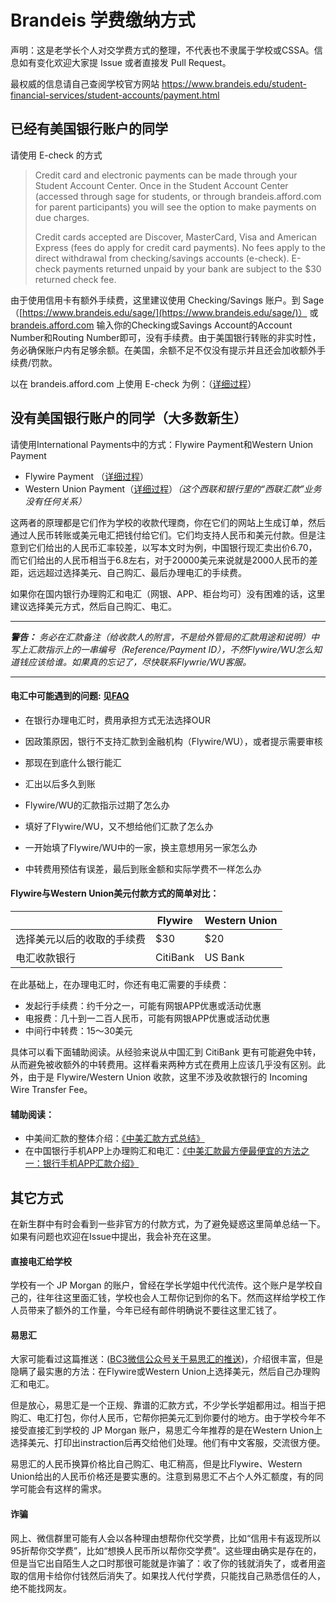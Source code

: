 # Brandeis 学费缴纳方式

声明：这是老学长个人对交学费方式的整理，不代表也不隶属于学校或CSSA。信息如有变化欢迎大家提 Issue 或者直接发 Pull Request。

最权威的信息请自己查阅学校官方网站
https://www.brandeis.edu/student-financial-services/student-accounts/payment.html

## 已经有美国银行账户的同学

请使用 E-check 的方式

> Credit card and electronic payments can be made through your Student Account Center. Once in the Student Account Center (accessed through sage for students, or through brandeis.afford.com for parent participants) you will see the option to make payments on due charges.
>
> Credit cards accepted are Discover, MasterCard, Visa and American Express (fees do apply for credit card payments).  No fees apply to the direct withdrawal from checking/savings accounts (e-check). E-check payments returned unpaid by your bank are subject to the $30 returned check fee.

由于使用信用卡有额外手续费，这里建议使用 Checking/Savings 账户。到 Sage（[https://www.brandeis.edu/sage/](https://www.brandeis.edu/sage/)） 或 [brandeis.afford.com](https://brandeis.afford.com) 输入你的Checking或Savings Account的Account Number和Routing Number即可，没有手续费。由于美国银行转账的非实时性，务必确保账户内有足够余额。在美国，余额不足不仅没有提示并且还会加收额外手续费/罚款。

以在 brandeis.afford.com 上使用 E-check 为例：（[详细过程](Echeck.md)）

## 没有美国银行账户的同学（大多数新生）

请使用International Payments中的方式：Flywire Payment和Western Union Payment

- Flywire Payment （[详细过程](Flywire.md)）
- Western Union Payment（[详细过程](WesternUnion.md)）*（这个西联和银行里的“西联汇款”业务没有任何关系）*

这两者的原理都是它们作为学校的收款代理商，你在它们的网站上生成订单，然后通过人民币转账或美元电汇把钱付给它们。它们均支持人民币和美元付款。但是注意到它们给出的人民币汇率较差，以写本文时为例，中国银行现汇卖出价6.70，而它们给出的人民币相当于6.8左右，对于20000美元来说就是2000人民币的差距，远远超过选择美元、自己购汇、最后办理电汇的手续费。

如果你在国内银行办理购汇和电汇（网银、APP、柜台均可）没有困难的话，这里建议选择美元方式，然后自己购汇、电汇。

---

***警告：** 务必在汇款备注（给收款人的附言，不是给外管局的汇款用途和说明）中写上汇款指示上的一串编号（Reference/Payment ID），不然Flywire/WU怎么知道钱应该给谁。如果真的忘记了，尽快联系Flywrie/WU客服。*

---

#### 电汇中可能遇到的问题: 见[FAQ](faq.md)

- 在银行办理电汇时，费用承担方式无法选择OUR

- 因政策原因，银行不支持汇款到金融机构（Flywire/WU），或者提示需要审核

- 那现在到底什么银行能汇

- 汇出以后多久到账

- Flywire/WU的汇款指示过期了怎么办

- 填好了Flywire/WU，又不想给他们汇款了怎么办

- 一开始填了Flywire/WU中的一家，换主意想用另一家怎么办

- 中转费用预估有误差，最后到账金额和实际学费不一样怎么办

#### Flywire与Western Union美元付款方式的简单对比：
|                      |Flywire |Western Union|
|----------------------|--------|-------------|
|选择美元以后的收取的手续费|$30     |$20          |
|电汇收款银行            |CitiBank|US Bank      |

在此基础上，在办理电汇时，你还有电汇需要的手续费：

- 发起行手续费：约千分之一，可能有网银APP优惠或活动优惠
- 电报费：几十到一二百人民币，可能有网银APP优惠或活动优惠
- 中间行中转费：15～30美元

具体可以看下面辅助阅读。从经验来说从中国汇到 CitiBank 更有可能避免中转，从而避免被收额外的中转费用。这样看来两种方式在费用上应该几乎没有区别。此外，由于是 Flywire/Western Union 收款，这里不涉及收款银行的 Incoming Wire Transfer Fee。

#### 辅助阅读：
- 中美间汇款的整体介绍：[《中美汇款方式总结》](https://www.uscreditcardguide.com/transfer-money-from-china-to-america-comparison-and-summary/)
- 在中国银行手机APP上办理购汇和电汇：[《中美汇款最方便最便宜的方法之一：银行手机APP汇款介绍》](https://www.uscreditcardguide.com/zhongmeihuikuanzuifangbiandefangfazhiyishoujiapphuikuanjieshao/)

## 其它方式

在新生群中有时会看到一些非官方的付款方式，为了避免疑惑这里简单总结一下。如果有问题也欢迎在Issue中提出，我会补充在这里。

#### 直接电汇给学校

学校有一个 JP Morgan 的账户，曾经在学长学姐中代代流传。这个账户是学校自己的，往年往这里面汇钱，学校也会人工帮你记到你的名下。然而这样给学校工作人员带来了额外的工作量，今年已经有邮件明确说不要往这里汇钱了。

#### 易思汇

大家可能看过这篇推送：([BC3微信公众号关于易思汇的推送](https://mp.weixin.qq.com/s/0VT4LxGFsvEDKfU4bP4UmQ))，介绍很丰富，但是隐瞒了最实惠的方法：在Flywire或Western Union上选择美元，然后自己办理购汇和电汇。

但是放心，易思汇是一个正规、靠谱的汇款方式，不少学长学姐都用过。相当于把购汇、电汇打包，你付人民币，它帮你把美元汇到你要付的地方。由于学校今年不接受直接汇到学校的 JP Morgan 账户，易思汇今年推荐的是在Western Union上选择美元、打印出instraction后再交给他们处理。他们有中文客服，交流很方便。

易思汇的人民币换算价格比自己购汇、电汇稍高，但是比Flywire、Western Union给出的人民币价格还是要实惠的。注意到易思汇不占个人外汇额度，有的同学可能会有这样的需求。

#### 诈骗

网上、微信群里可能有人会以各种理由想帮你代交学费，比如“信用卡有返现所以95折帮你交学费”，比如“想换人民币所以帮你交学费”。这些理由确实是存在的，但是当它出自陌生人之口时那很可能就是诈骗了：收了你的钱就消失了，或者用盗取的信用卡给你付钱然后消失了。如果找人代付学费，只能找自己熟悉信任的人，绝不能找网友。